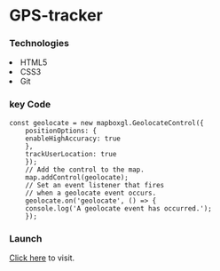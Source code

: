 # GPS-tracker

<h3>Technologies</h3>
<li>HTML5</li>
<li>CSS3</li>
<li>Git</li>

<h3>key Code</h3>

```
const geolocate = new mapboxgl.GeolocateControl({
    positionOptions: {
    enableHighAccuracy: true
    },
    trackUserLocation: true
    });
    // Add the control to the map.
    map.addControl(geolocate);
    // Set an event listener that fires
    // when a geolocate event occurs.
    geolocate.on('geolocate', () => {
    console.log('A geolocate event has occurred.');
    });
```

<h3>Launch</h3>
<a href="https://bricklai.github.io/GPS-tracker/">Click here</a> to visit.

